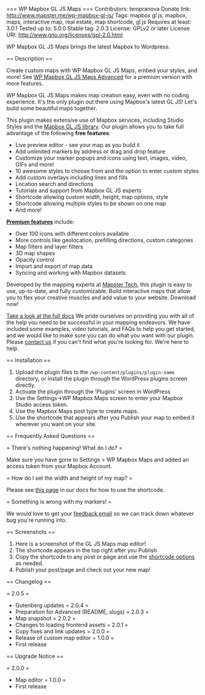 === WP Mapbox GL JS Maps ===
Contributors: tempranova
Donate link: http://www.mapster.me/wp-mapbox-gl-js/
Tags: mapbox gl js, mapbox, maps, interactive map, real estate, map shortcode, gl js
Requires at least: 3.0.1
Tested up to: 5.0.0
Stable tag: 2.0.3
License: GPLv2 or later
License URI: http://www.gnu.org/licenses/gpl-2.0.html

WP Mapbox GL JS Maps brings the latest Mapbox to Wordpress.

== Description ==

Create custom maps with WP Mapbox GL JS Maps, embed your styles, and more! See [WP Mapbox GL JS Maps Advanced](https://mapster.me/wp-mapbox-gl-js/wp-mapbox-gl-js-advanced) for a premium version with more features.

WP Mapbox GL JS Maps makes map creation easy, even with no coding experience. It's the only plugin out there using Mapbox's latest GL JS! Let's build some beautiful maps together.

This plugin makes extensive use of Mapbox services, including Studio Styles and the [Mapbox GL JS library](https://www.mapbox.com/mapbox-gl-js/api/). Our plugin allows you to take full advantage of the following **free features**:

- Live preview editor - see your map as you build it
- Add unlimited markers by address or drag and drop feature
- Customize your marker popups and icons using text, images, video, GIFs and more!
- 10 awesome styles to choose from and the option to enter custom styles
- Add custom overlays including lines and fills
- Location search and directions
- Tutorials and support from Mapbox GL JS experts
- Shortcode allowing custom width, height, map options, style
- Shortcode allowing multiple styles to be shown on one map
- And more!

[**Premium features**](https://mapster.me/wp-mapbox-gl-js/wp-mapbox-gl-js-advanced) include:

- Over 100 icons with different colors available
- More controls like geolocation, prefilling directions, custom categories
- Map filters and layer filters
- 3D map shapes
- Opacity control
- Import and export of map data
- Syncing and working with Mapbox datasets

Developed by the mapping experts at [Mapster Tech](https://www.mapster.me), this plugin is easy to use, up-to-date, and fully customizable. Build interactive maps that allow you to flex your creative muscles and add value to your website. Download now!

[Take a look at the full docs](https://www.mapster.me/wp-mapbox-gl-js/) We pride ourselves on providing you with all of the help you need to be successful in your mapping endeavors. We have included some examples, video tutorials, and FAQs to help you get started, and we would like to make sure you can do what you want with our plugin. Please [contact us](https://mapster.me#contact) if you can't find what you're looking for. We're here to help.

== Installation ==

1. Upload the plugin files to the `/wp-content/plugins/plugin-name` directory, or install the plugin through the WordPress plugins screen directly.
2. Activate the plugin through the 'Plugins' screen in WordPress
3. Use the Settings->WP Mapbox Maps screen to enter your Mapbox Studio access token.
4. Use the Mapbox Maps post type to create maps.
5. Use the shortcode that appears after you Publish your map to embed it wherever you want on your site.

== Frequently Asked Questions ==

= There's nothing happening! What do I do? =

Make sure you have gone to Settings > WP Mapbox Maps and added an access token from your Mapbox Account.

= How do I set the width and height of my map? =

Please see [this page](https://www.mapster.me/wp-mapbox-gl-js/docs/shortcode/map-options/) in our docs for how to use the shortcode.

= Something is wrong with my markers! =

We would love to get your [feedback email](https://mapster.me#contact) so we can track down whatever bug you're running into.

== Screenshots ==

1. Here is a screenshot of the GL JS Maps map editor!
2. The shortcode appears in the top right after you Publish.
3. Copy the shortcode to any post or page and use the [shortcode options](https://www.mapster.me/wp-mapbox-gl-js/docs/shortcode/map-options/) as needed.
4. Publish your post/page and check out your new map!

== Changelog ==

= 2.0.5 =
* Gutenberg updates
= 2.0.4 =
* Preparation for Advanced (README, slugs)
= 2.0.3 =
* Map snapshot
= 2.0.2 =
* Changes to loading frontend assets
= 2.0.1 =
* Copy fixes and link updates
= 2.0.0 =
* Release of custom map editor
= 1.0.0 =
* First release

== Upgrade Notice ==

= 2.0.0 =
* Map editor
= 1.0.0 =
* First release

